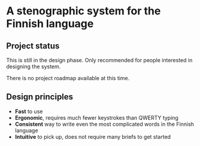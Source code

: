 # A stenographic system for the Finnish language

## Project status

This is still in the design phase. Only recommended for people interested in designing the system.

There is no project roadmap available at this time.

## Design principles

- **Fast** to use
- **Ergonomic**, requires much fewer keystrokes than QWERTY typing
- **Consistent** way to write even the most complicated words in the Finnish language
- **Intuitive** to pick up, does not require many briefs to get started
